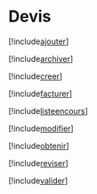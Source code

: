 # Devis

[!include[ajouter](devis.ajouter.autogen.md)]

[!include[archiver](devis.archiver.autogen.md)]

[!include[creer](devis.creer.autogen.md)]

[!include[facturer](devis.facturer.autogen.md)]

[!include[listeencours](devis.listeencours.autogen.md)]

[!include[modifier](devis.modifier.autogen.md)]

[!include[obtenir](devis.obtenir.autogen.md)]

[!include[reviser](devis.reviser.autogen.md)]

[!include[valider](devis.valider.autogen.md)]

























